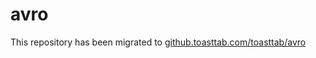 # avro
This repository has been migrated to [github.toasttab.com/toasttab/avro](https://github.toasttab.com/toasttab/avro)